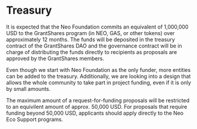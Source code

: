 ---
---

# Treasury

It is expected that the Neo Foundation commits an equivalent of 1,000,000 USD to the GrantShares program (in NEO, GAS,
or other tokens) over approximately 12 months. The funds will be deposited in the treasury contract of the GrantShares
DAO and the governance contract will be in charge of distributing the funds directly to recipients as proposals are
approved by the GrantShares members.

Even though we start with Neo Foundation as the only funder, more entities can be added to the treasury. Additionally,
we are looking into a design that allows the whole community to take part in project funding, even if it is only by
small amounts. 

The maximum amount of a request-for-funding proposals will be restricted to an equivilent amount of approx. 50,000 USD.
For proposals that require funding beyond 50,000 USD, applicants should apply directly to the Neo Eco Support programs.



